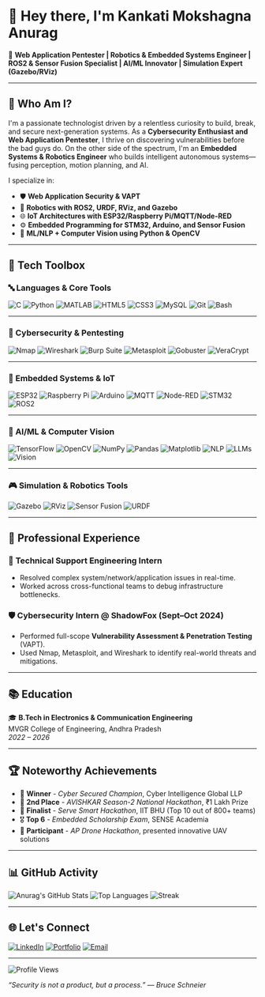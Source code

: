 # 👋 Hey there, I'm **Kankati Mokshagna Anurag**

🎯 **Web Application Pentester | Robotics & Embedded Systems Engineer | ROS2 & Sensor Fusion Specialist | AI/ML Innovator | Simulation Expert (Gazebo/RViz)**

---

## 🔐 Who Am I?

I'm a passionate technologist driven by a relentless curiosity to build, break, and secure next-generation systems. As a **Cybersecurity Enthusiast and Web Application Pentester**, I thrive on discovering vulnerabilities before the bad guys do. On the other side of the spectrum, I'm an **Embedded Systems & Robotics Engineer** who builds intelligent autonomous systems—fusing perception, motion planning, and AI.

I specialize in:
- 🛡️ **Web Application Security & VAPT**
- 🤖 **Robotics with ROS2, URDF, RViz, and Gazebo**
- 🌐 **IoT Architectures with ESP32/Raspberry Pi/MQTT/Node-RED**
- ⚙️ **Embedded Programming for STM32, Arduino, and Sensor Fusion**
- 🧠 **ML/NLP + Computer Vision using Python & OpenCV**

---

## 🧰 Tech Toolbox

### 🔤 Languages & Core Tools  
![C](https://img.shields.io/badge/C-00599C?style=flat&logo=c&logoColor=white)
![Python](https://img.shields.io/badge/Python-3776AB?style=flat&logo=python&logoColor=white)
![MATLAB](https://img.shields.io/badge/MATLAB-0076A8?style=flat&logo=Mathworks&logoColor=white)
![HTML5](https://img.shields.io/badge/HTML5-E34F26?style=flat&logo=html5&logoColor=white)
![CSS3](https://img.shields.io/badge/CSS3-1572B6?style=flat&logo=css3&logoColor=white)
![MySQL](https://img.shields.io/badge/MySQL-4479A1?style=flat&logo=mysql&logoColor=white)
![Git](https://img.shields.io/badge/Git-F05032?style=flat&logo=git&logoColor=white)
![Bash](https://img.shields.io/badge/Bash-4EAA25?style=flat&logo=gnu-bash&logoColor=white)

---

### 🔐 Cybersecurity & Pentesting  
![Nmap](https://img.shields.io/badge/Nmap-00446C?style=flat&logo=nmap&logoColor=white)
![Wireshark](https://img.shields.io/badge/Wireshark-1679A7?style=flat&logo=wireshark&logoColor=white)
![Burp Suite](https://img.shields.io/badge/Burp_Suite-FF6600?style=flat&logo=burpsuite&logoColor=white)
![Metasploit](https://img.shields.io/badge/Metasploit-00569C?style=flat&logo=metasploit&logoColor=white)
![Gobuster](https://img.shields.io/badge/Gobuster-000000?style=flat&logo=linux&logoColor=white)
![VeraCrypt](https://img.shields.io/badge/VeraCrypt-009379?style=flat&logo=veracrypt&logoColor=white)

---

### 🤖 Embedded Systems & IoT  
![ESP32](https://img.shields.io/badge/ESP32-333333?style=flat&logo=espressif&logoColor=white)
![Raspberry Pi](https://img.shields.io/badge/Raspberry_Pi-A22846?style=flat&logo=raspberry-pi&logoColor=white)
![Arduino](https://img.shields.io/badge/Arduino-00979D?style=flat&logo=arduino&logoColor=white)
![MQTT](https://img.shields.io/badge/MQTT-660066?style=flat&logo=eclipsemosquitto&logoColor=white)
![Node-RED](https://img.shields.io/badge/Node--RED-8F0000?style=flat&logo=nodered&logoColor=white)
![STM32](https://img.shields.io/badge/STM32-03234B?style=flat&logo=stmicroelectronics&logoColor=white)
![ROS2](https://img.shields.io/badge/ROS2-22314E?style=flat&logo=ros&logoColor=white)

---

### 🧠 AI/ML & Computer Vision  
![TensorFlow](https://img.shields.io/badge/TensorFlow-FF6F00?style=flat&logo=tensorflow&logoColor=white)
![OpenCV](https://img.shields.io/badge/OpenCV-5C3EE8?style=flat&logo=opencv&logoColor=white)
![NumPy](https://img.shields.io/badge/NumPy-013243?style=flat&logo=numpy&logoColor=white)
![Pandas](https://img.shields.io/badge/Pandas-150458?style=flat&logo=pandas&logoColor=white)
![Matplotlib](https://img.shields.io/badge/Matplotlib-11557C?style=flat&logo=matplotlib&logoColor=white)
![NLP](https://img.shields.io/badge/NLP-2196F3?style=flat&logo=spacy&logoColor=white)
![LLMs](https://img.shields.io/badge/LLMs-6A1B9A?style=flat&logo=openai&logoColor=white)
![Vision](https://img.shields.io/badge/Computer_Vision-8E24AA?style=flat&logo=opencv&logoColor=white)

---

### 🎮 Simulation & Robotics Tools  
![Gazebo](https://img.shields.io/badge/Gazebo-3E8EDE?style=flat&logo=gazebo&logoColor=white)
![RViz](https://img.shields.io/badge/RViz-888888?style=flat&logo=robotframework&logoColor=white)
![Sensor Fusion](https://img.shields.io/badge/Sensor_Fusion-FF4081?style=flat&logo=airplayaudio&logoColor=white)
![URDF](https://img.shields.io/badge/URDF-003B6F?style=flat&logo=xml&logoColor=white)

---

## 💼 Professional Experience

### 🔧 **Technical Support Engineering Intern**  
- Resolved complex system/network/application issues in real-time.  
- Worked across cross-functional teams to debug infrastructure bottlenecks.

### 🛡️ **Cybersecurity Intern @ ShadowFox (Sept–Oct 2024)**  
- Performed full-scope **Vulnerability Assessment & Penetration Testing** (VAPT).  
- Used Nmap, Metasploit, and Wireshark to identify real-world threats and mitigations.

---

## 📚 Education

🎓 **B.Tech in Electronics & Communication Engineering**  
MVGR College of Engineering, Andhra Pradesh  
_2022 – 2026_

---

## 🏆 Noteworthy Achievements

- 🥇 **Winner** - *Cyber Secured Champion*, Cyber Intelligence Global LLP  
- 🥈 **2nd Place** - *AVISHKAR Season-2 National Hackathon*, ₹1 Lakh Prize  
- 🏅 **Finalist** - *Serve Smart Hackathon*, IIT BHU (Top 10 out of 800+ teams)  
- 🎖️ **Top 6** - *Embedded Scholarship Exam*, SENSE Academia  
- 🚁 **Participant** - *AP Drone Hackathon*, presented innovative UAV solutions  

---

## 📊 GitHub Activity

![Anurag's GitHub Stats](https://github-readme-stats.vercel.app/api?username=MokshagnaAnurag&show_icons=true&theme=radical)
![Top Languages](https://github-readme-stats.vercel.app/api/top-langs/?username=MokshagnaAnurag&layout=compact&theme=radical)
![Streak](https://github-readme-streak-stats.herokuapp.com/?user=MokshagnaAnurag&theme=radical)

---

## 🌐 Let's Connect

[![LinkedIn](https://img.shields.io/badge/LinkedIn-blue?style=flat&logo=linkedin)](https://linkedin.com/in/kankati-mokshagna-anurag)
[![Portfolio](https://img.shields.io/badge/Portfolio-black?style=flat&logo=google-chrome&logoColor=white)](https://mokshaportfolio.netlify.app/)
[![Email](https://img.shields.io/badge/Gmail-red?style=flat&logo=gmail&logoColor=white)](mailto:kankati.mokshagnaanurag@gmail.com)

---

![Profile Views](https://komarev.com/ghpvc/?username=MokshagnaAnurag&style=for-the-badge)



_“Security is not a product, but a process.” — Bruce Schneier_

